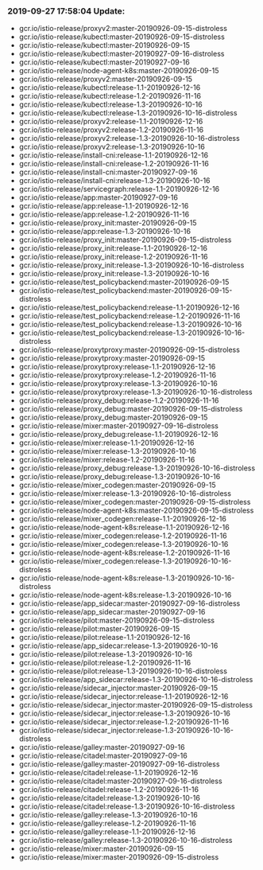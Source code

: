 ### 2019-09-27 17:58:04 Update:

- gcr.io/istio-release/proxyv2:master-20190926-09-15-distroless
- gcr.io/istio-release/kubectl:master-20190926-09-15-distroless
- gcr.io/istio-release/kubectl:master-20190926-09-15
- gcr.io/istio-release/kubectl:master-20190927-09-16-distroless
- gcr.io/istio-release/kubectl:master-20190927-09-16
- gcr.io/istio-release/node-agent-k8s:master-20190926-09-15
- gcr.io/istio-release/proxyv2:master-20190926-09-15
- gcr.io/istio-release/kubectl:release-1.1-20190926-12-16
- gcr.io/istio-release/kubectl:release-1.2-20190926-11-16
- gcr.io/istio-release/kubectl:release-1.3-20190926-10-16
- gcr.io/istio-release/kubectl:release-1.3-20190926-10-16-distroless
- gcr.io/istio-release/proxyv2:release-1.1-20190926-12-16
- gcr.io/istio-release/proxyv2:release-1.2-20190926-11-16
- gcr.io/istio-release/proxyv2:release-1.3-20190926-10-16-distroless
- gcr.io/istio-release/proxyv2:release-1.3-20190926-10-16
- gcr.io/istio-release/install-cni:release-1.1-20190926-12-16
- gcr.io/istio-release/install-cni:release-1.2-20190926-11-16
- gcr.io/istio-release/install-cni:master-20190927-09-16
- gcr.io/istio-release/install-cni:release-1.3-20190926-10-16
- gcr.io/istio-release/servicegraph:release-1.1-20190926-12-16
- gcr.io/istio-release/app:master-20190927-09-16
- gcr.io/istio-release/app:release-1.1-20190926-12-16
- gcr.io/istio-release/app:release-1.2-20190926-11-16
- gcr.io/istio-release/proxy_init:master-20190926-09-15
- gcr.io/istio-release/app:release-1.3-20190926-10-16
- gcr.io/istio-release/proxy_init:master-20190926-09-15-distroless
- gcr.io/istio-release/proxy_init:release-1.1-20190926-12-16
- gcr.io/istio-release/proxy_init:release-1.2-20190926-11-16
- gcr.io/istio-release/proxy_init:release-1.3-20190926-10-16-distroless
- gcr.io/istio-release/proxy_init:release-1.3-20190926-10-16
- gcr.io/istio-release/test_policybackend:master-20190926-09-15
- gcr.io/istio-release/test_policybackend:master-20190926-09-15-distroless
- gcr.io/istio-release/test_policybackend:release-1.1-20190926-12-16
- gcr.io/istio-release/test_policybackend:release-1.2-20190926-11-16
- gcr.io/istio-release/test_policybackend:release-1.3-20190926-10-16
- gcr.io/istio-release/test_policybackend:release-1.3-20190926-10-16-distroless
- gcr.io/istio-release/proxytproxy:master-20190926-09-15-distroless
- gcr.io/istio-release/proxytproxy:master-20190926-09-15
- gcr.io/istio-release/proxytproxy:release-1.1-20190926-12-16
- gcr.io/istio-release/proxytproxy:release-1.2-20190926-11-16
- gcr.io/istio-release/proxytproxy:release-1.3-20190926-10-16
- gcr.io/istio-release/proxytproxy:release-1.3-20190926-10-16-distroless
- gcr.io/istio-release/proxy_debug:release-1.2-20190926-11-16
- gcr.io/istio-release/proxy_debug:master-20190926-09-15-distroless
- gcr.io/istio-release/proxy_debug:master-20190926-09-15
- gcr.io/istio-release/mixer:master-20190927-09-16-distroless
- gcr.io/istio-release/proxy_debug:release-1.1-20190926-12-16
- gcr.io/istio-release/mixer:release-1.1-20190926-12-16
- gcr.io/istio-release/mixer:release-1.3-20190926-10-16
- gcr.io/istio-release/mixer:release-1.2-20190926-11-16
- gcr.io/istio-release/proxy_debug:release-1.3-20190926-10-16-distroless
- gcr.io/istio-release/proxy_debug:release-1.3-20190926-10-16
- gcr.io/istio-release/mixer_codegen:master-20190926-09-15
- gcr.io/istio-release/mixer:release-1.3-20190926-10-16-distroless
- gcr.io/istio-release/mixer_codegen:master-20190926-09-15-distroless
- gcr.io/istio-release/node-agent-k8s:master-20190926-09-15-distroless
- gcr.io/istio-release/mixer_codegen:release-1.1-20190926-12-16
- gcr.io/istio-release/node-agent-k8s:release-1.1-20190926-12-16
- gcr.io/istio-release/mixer_codegen:release-1.2-20190926-11-16
- gcr.io/istio-release/mixer_codegen:release-1.3-20190926-10-16
- gcr.io/istio-release/node-agent-k8s:release-1.2-20190926-11-16
- gcr.io/istio-release/mixer_codegen:release-1.3-20190926-10-16-distroless
- gcr.io/istio-release/node-agent-k8s:release-1.3-20190926-10-16-distroless
- gcr.io/istio-release/node-agent-k8s:release-1.3-20190926-10-16
- gcr.io/istio-release/app_sidecar:master-20190927-09-16-distroless
- gcr.io/istio-release/app_sidecar:master-20190927-09-16
- gcr.io/istio-release/pilot:master-20190926-09-15-distroless
- gcr.io/istio-release/pilot:master-20190926-09-15
- gcr.io/istio-release/pilot:release-1.1-20190926-12-16
- gcr.io/istio-release/app_sidecar:release-1.3-20190926-10-16
- gcr.io/istio-release/pilot:release-1.3-20190926-10-16
- gcr.io/istio-release/pilot:release-1.2-20190926-11-16
- gcr.io/istio-release/pilot:release-1.3-20190926-10-16-distroless
- gcr.io/istio-release/app_sidecar:release-1.3-20190926-10-16-distroless
- gcr.io/istio-release/sidecar_injector:master-20190926-09-15
- gcr.io/istio-release/sidecar_injector:release-1.1-20190926-12-16
- gcr.io/istio-release/sidecar_injector:master-20190926-09-15-distroless
- gcr.io/istio-release/sidecar_injector:release-1.3-20190926-10-16
- gcr.io/istio-release/sidecar_injector:release-1.2-20190926-11-16
- gcr.io/istio-release/sidecar_injector:release-1.3-20190926-10-16-distroless
- gcr.io/istio-release/galley:master-20190927-09-16
- gcr.io/istio-release/citadel:master-20190927-09-16
- gcr.io/istio-release/galley:master-20190927-09-16-distroless
- gcr.io/istio-release/citadel:release-1.1-20190926-12-16
- gcr.io/istio-release/citadel:master-20190927-09-16-distroless
- gcr.io/istio-release/citadel:release-1.2-20190926-11-16
- gcr.io/istio-release/citadel:release-1.3-20190926-10-16
- gcr.io/istio-release/citadel:release-1.3-20190926-10-16-distroless
- gcr.io/istio-release/galley:release-1.3-20190926-10-16
- gcr.io/istio-release/galley:release-1.2-20190926-11-16
- gcr.io/istio-release/galley:release-1.1-20190926-12-16
- gcr.io/istio-release/galley:release-1.3-20190926-10-16-distroless
- gcr.io/istio-release/mixer:master-20190926-09-15
- gcr.io/istio-release/mixer:master-20190926-09-15-distroless
